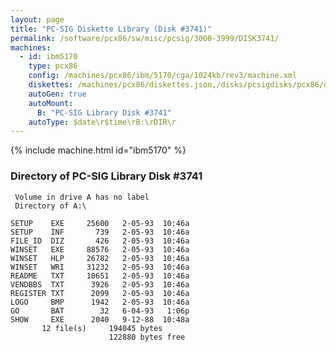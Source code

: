 ```yaml
---
layout: page
title: "PC-SIG Diskette Library (Disk #3741)"
permalink: /software/pcx86/sw/misc/pcsig/3000-3999/DISK3741/
machines:
  - id: ibm5170
    type: pcx86
    config: /machines/pcx86/ibm/5170/cga/1024kb/rev3/machine.xml
    diskettes: /machines/pcx86/diskettes.json,/disks/pcsigdisks/pcx86/diskettes.json
    autoGen: true
    autoMount:
      B: "PC-SIG Library Disk #3741"
    autoType: $date\r$time\rB:\rDIR\r
---
```


{% include machine.html id="ibm5170" %}

### Directory of PC-SIG Library Disk #3741

     Volume in drive A has no label
     Directory of A:\

    SETUP    EXE     25600   2-05-93  10:46a
    SETUP    INF       739   2-05-93  10:46a
    FILE_ID  DIZ       426   2-05-93  10:46a
    WINSET   EXE     88576   2-05-93  10:46a
    WINSET   HLP     26782   2-05-93  10:46a
    WINSET   WRI     31232   2-05-93  10:46a
    README   TXT     10651   2-05-93  10:46a
    VENDBBS  TXT      3926   2-05-93  10:46a
    REGISTER TXT      2099   2-05-93  10:46a
    LOGO     BMP      1942   2-05-93  10:46a
    GO       BAT        32   6-04-93   1:06p
    SHOW     EXE      2040   9-12-88  10:48a
           12 file(s)     194045 bytes
                          122880 bytes free
